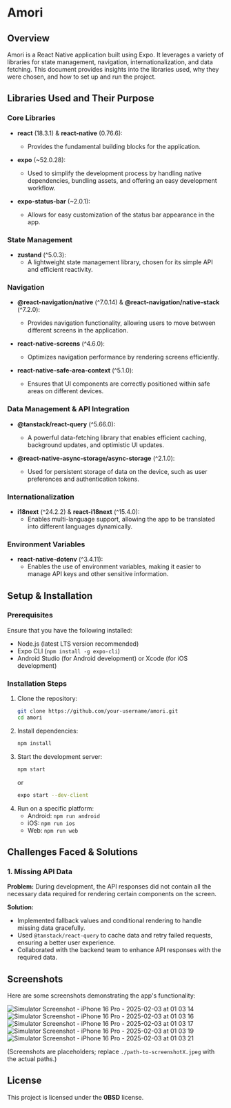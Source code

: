 # Amori

## Overview
Amori is a React Native application built using Expo. It leverages a variety of libraries for state management, navigation, internationalization, and data fetching. This document provides insights into the libraries used, why they were chosen, and how to set up and run the project.

## Libraries Used and Their Purpose

### Core Libraries
- **react** (18.3.1) & **react-native** (0.76.6):
    - Provides the fundamental building blocks for the application.

- **expo** (~52.0.28):
    - Used to simplify the development process by handling native dependencies, bundling assets, and offering an easy development workflow.

- **expo-status-bar** (~2.0.1):
    - Allows for easy customization of the status bar appearance in the app.

### State Management
- **zustand** (^5.0.3):
    - A lightweight state management library, chosen for its simple API and efficient reactivity.

### Navigation
- **@react-navigation/native** (^7.0.14) & **@react-navigation/native-stack** (^7.2.0):
    - Provides navigation functionality, allowing users to move between different screens in the application.

- **react-native-screens** (^4.6.0):
    - Optimizes navigation performance by rendering screens efficiently.

- **react-native-safe-area-context** (^5.1.0):
    - Ensures that UI components are correctly positioned within safe areas on different devices.

### Data Management & API Integration
- **@tanstack/react-query** (^5.66.0):
    - A powerful data-fetching library that enables efficient caching, background updates, and optimistic UI updates.

- **@react-native-async-storage/async-storage** (^2.1.0):
    - Used for persistent storage of data on the device, such as user preferences and authentication tokens.

### Internationalization
- **i18next** (^24.2.2) & **react-i18next** (^15.4.0):
    - Enables multi-language support, allowing the app to be translated into different languages dynamically.

### Environment Variables
- **react-native-dotenv** (^3.4.11):
    - Enables the use of environment variables, making it easier to manage API keys and other sensitive information.

## Setup & Installation

### Prerequisites
Ensure that you have the following installed:
- Node.js (latest LTS version recommended)
- Expo CLI (`npm install -g expo-cli`)
- Android Studio (for Android development) or Xcode (for iOS development)

### Installation Steps
1. Clone the repository:
   ```sh
   git clone https://github.com/your-username/amori.git
   cd amori
   ```
2. Install dependencies:
   ```sh
   npm install
   ```
3. Start the development server:
   ```sh
   npm start
   ```
   or
   ```sh
   expo start --dev-client
   ```
4. Run on a specific platform:
    - Android: `npm run android`
    - iOS: `npm run ios`
    - Web: `npm run web`

## Challenges Faced & Solutions

### 1. Missing API Data
**Problem:**
During development, the API responses did not contain all the necessary data required for rendering certain components on the screen.

**Solution:**
- Implemented fallback values and conditional rendering to handle missing data gracefully.
- Used `@tanstack/react-query` to cache data and retry failed requests, ensuring a better user experience.
- Collaborated with the backend team to enhance API responses with the required data.

## Screenshots

Here are some screenshots demonstrating the app's functionality:

![Simulator Screenshot - iPhone 16 Pro - 2025-02-03 at 01 03 14](https://github.com/user-attachments/assets/11322fa7-b0b6-47e5-9c7a-b4a30141b7cf)
![Simulator Screenshot - iPhone 16 Pro - 2025-02-03 at 01 03 16](https://github.com/user-attachments/assets/91a4da0a-4ad9-411b-8166-1412547260aa)
![Simulator Screenshot - iPhone 16 Pro - 2025-02-03 at 01 03 17](https://github.com/user-attachments/assets/54c67150-c04f-4f2a-b049-6451dab20f3e)
![Simulator Screenshot - iPhone 16 Pro - 2025-02-03 at 01 03 19](https://github.com/user-attachments/assets/519c3787-2954-4d8a-84f2-02c5ce5960a4)
![Simulator Screenshot - iPhone 16 Pro - 2025-02-03 at 01 03 21](https://github.com/user-attachments/assets/49abbf63-ce3d-4bad-b331-2d13b8ff657b)


(Screenshots are placeholders; replace `./path-to-screenshotX.jpeg` with the actual paths.)

## License
This project is licensed under the **0BSD** license.

